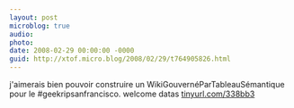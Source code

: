 ```yaml
---
layout: post
microblog: true
audio: 
photo: 
date: 2008-02-29 00:00:00 -0000
guid: http://xtof.micro.blog/2008/02/29/t764905826.html
---
```

j'aimerais bien pouvoir construire un WikiGouvernéParTableauSémantique pour le #geekripsanfrancisco. welcome datas [tinyurl.com/338bb3](http://tinyurl.com/338bb3)
